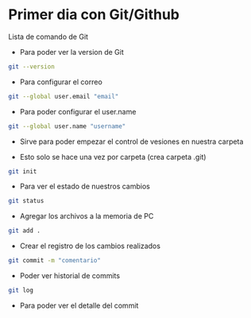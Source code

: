 # Primer dia con Git/Github

Lista de comando de Git

* Para poder ver la version de Git

```bash
git --version
```
* Para configurar el correo

```bash
git --global user.email "email"
```

* Para poder configurar el user.name

```bash
git --global user.name "username"
```

* Sirve para poder empezar el control de vesiones en nuestra carpeta

* Esto solo se hace una vez por carpeta (crea carpeta .git)
```bash
git init 
```
* Para ver el estado de nuestros cambios
```bash
git status 
```
* Agregar los archivos a la memoria de PC

```bash
git add . 
```
* Crear el registro de los cambios realizados

```bash
git commit -m "comentario" 
```
* Poder ver historial de commits


```bash
git log 
```

* Para poder ver el detalle del commit 